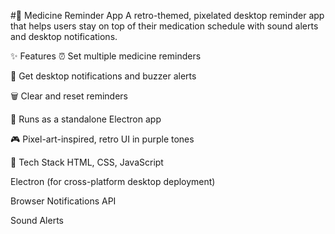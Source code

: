 #📱 Medicine Reminder App
A retro-themed, pixelated desktop reminder app that helps users stay on top of their medication schedule with sound alerts and desktop notifications.

✨ Features
⏰ Set multiple medicine reminders

📣 Get desktop notifications and buzzer alerts

🗑️ Clear and reset reminders

💾 Runs as a standalone Electron app

🎮 Pixel-art-inspired, retro UI in purple tones

🚀 Tech Stack
HTML, CSS, JavaScript

Electron (for cross-platform desktop deployment)

Browser Notifications API

Sound Alerts
